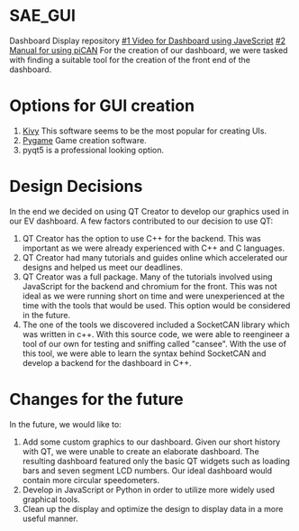 # SAE_GUI
Dashboard Display repository
[#1 Video for Dashboard using JaveScript](https://www.youtube.com/watch?time_continue=717&v=5C9ypE6JUuY)
[#2 Manual for using piCAN](http://skpang.co.uk/blog/archives/1220)
For the creation of our dashboard, we were tasked with finding a suitable tool for the creation of the front end of the dashboard.
# Options for GUI creation
 1. [Kivy](https://kivy.org/#home) This software seems to be the most popular for creating UIs.
 2. [Pygame](https://github.com/pygame/pygame) Game creation software.
 3. pyqt5 is a professional looking option.
# Design Decisions
In the end we decided on using QT Creator to develop our graphics used in our EV dashboard.
A few factors contributed to our decision to use QT:
 1. QT Creator has the option to use C++ for the backend. This was important as we were already experienced with C++ and C languages.
 2. QT Creator had many tutorials and guides online which accelerated our designs and helped us meet our deadlines.
 3. QT Creator was a full package. Many of the tutorials involved using JavaScript for the backend and chromium for the front. This was   not ideal as we were running short on time and were unexperienced at the time with the tools that would be used. This option would be considered in the future.
 4. The one of the tools we discovered included a SocketCAN library which was written in c++. With this source code, we were able to reengineer a tool of our own for testing and sniffing called "cansee". With the use of this tool, we were able to learn the syntax behind SocketCAN and develop a backend for the dashboard in C++.
 # Changes for the future
 In the future, we would like to:
 1. Add some custom graphics to our dashboard. Given our short history with QT, we were unable to create an elaborate dashboard. The resulting dashboard featured only the basic QT widgets such as loading bars and seven segment LCD numbers. Our ideal dashboard would contain more circular speedometers. 
 2. Develop in JavaScript or Python in order to utilize more widely used graphical tools.
 3. Clean up the display and optimize the design to display data in a more useful manner.
